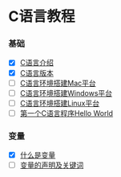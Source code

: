 # C语言教程

### 基础
* [x] [C语言介绍](basics/introduction.md)
* [x] [C语言版本](basics/standard.md)
* [ ] [C语言环境搭建Mac平台](basics/c-environment-mac.md)
* [ ] [C语言环境搭建Windows平台](basics/c-environment-windows.md)
* [ ] [C语言环境搭建Linux平台](basics/c-environment-linux.md)
* [ ] [第一个C语言程序Hello World](basics/helloworld.md)

### 变量
* [x] [什么是变量](variable/what-is-variable.md)
* [ ] [变量的声明及关键词](variable/variable-and-keywords.md)